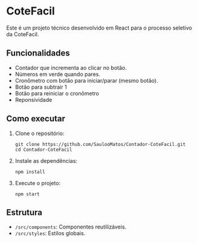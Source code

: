 # CoteFacil

Este é um projeto técnico desenvolvido em React para o processo seletivo da CoteFacil.

## Funcionalidades

- Contador que incrementa ao clicar no botão.
- Números em verde quando pares.
- Cronômetro com botão para iniciar/parar (mesmo botão).
- Botão para subtrair 1 
- Botão para reiniciar o cronômetro 
- Reponsividade 

## Como executar

1. Clone o repositório:
   ```
   git clone https://github.com/SaulooMatos/Contador-CoteFacil.git
   cd Contador-CoteFacil
   ```

2. Instale as dependências:
   ```
   npm install
   ```

3. Execute o projeto:
   ```
   npm start
   ```

## Estrutura

- `/src/components`: Componentes reutilizáveis.
- `/src/styles`: Estilos globais.
